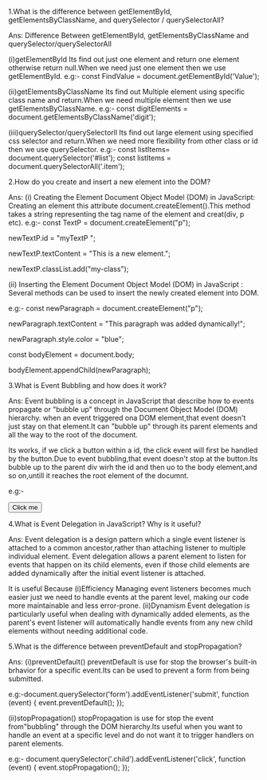 1.What is the difference between getElementById, getElementsByClassName, and querySelector / querySelectorAll?

Ans:
Difference Between getElementById, getElementsByClassName and querySelector/querySelectorAll

(i)getElementById
Its find out just one element and return one element otherwise return null.When we need just one element then we use getElementById.
e.g:- const FindValue = document.getElementById('Value');

(ii)getElementsByClassName
Its find out Multiple element using specific class name and return.When we need multiple element then we use getElementsByClassName.
e.g:- const digitElements = document.getElementsByClassName('digit');

(iii)querySelector/querySelectorll
Its find out large element using specified css selector and return.When we need more flexibility from other class or id then we use querySelector.
e.g:- const listItems= document.querySelector('#list');
const listItems = document.querySelectorAll('.item');

2.How do you create and insert a new element into the DOM?

Ans:
(i) Creating the Element Document Object Model (DOM) in JavaScript: Creating an element this attribute document.createElement().This method takes a string representing the tag name of the element and creat(div, p etc).
e.g:- const TextP = document.createElement("p");

newTextP.id = "myTextP ";

newTextP.textContent = "This is a new element.";

newTextP.classList.add("my-class");

(ii) Inserting the Element Document Object Model (DOM) in JavaScript : Several methods can be used to insert the newly created element into DOM.

e.g:- const newParagraph = document.createElement("p");

newParagraph.textContent = "This paragraph was added dynamically!";

newParagraph.style.color = "blue";

const bodyElement = document.body;

bodyElement.appendChild(newParagraph);

3.What is Event Bubbling and how does it work?

Ans:
Event bubbling is a concept in JavaScript that describe how to events propagate or "bubble up" through the Document Object Model (DOM) hierarchy. when an event triggered ona DOM element,that event doesn't just stay on that element.It can "bubble up" through its parent elements and all the way to the root of the document.

Its works, if we click a button within a id, the click event will first be handled by the button.Due to event bubbling,that event doesn't stop at the button.Its bubble up to the parent div wirh the id and then uo to the body element,and so on,untill it reaches the root element of the documnt.

e.g:- <div id="parent">
<button id="child">Click me</button>

</div>

4.What is Event Delegation in JavaScript? Why is it useful?

Ans:
Event delegation is a design pattern which a single event listener is attached to a common ancestor,rather than attaching listener to multiple individual element. Event delegation allows a parent element to listen for events that happen on its child elements, even if those child elements are added dynamically after the initial event listener is attached.

It is useful Because
(i)Efficiency
Managing event listeners becomes much easier just we need to handle events at the parent level, making our code more maintainable and less error-prone.
(ii)Dynamism
Event delegation is particularly useful when dealing with dynamically added elements, as the parent's event listener will automatically handle events from any new child elements without needing additional code.

5.What is the difference between preventDefault and stopPropagation?

Ans:
(i)preventDefault()
preventDefault is use for stop the browser's built-in brhavior for a specific event.Its can be used to prevent a form from being submitted.

e.g:-document.querySelector('form').addEventListener('submit', function (event) {
event.preventDefault(); });

(ii)stopPropagation()
stopPropagation is use for stop the event from"bubbling" through the DOM hierarchy.Its useful when you want to handle an event at a specific level and do not want it to trigger handlers on parent elements.

e.g:- document.querySelector('.child').addEventListener('click', function (event) {
event.stopPropagation(); });
